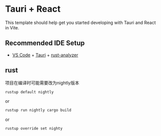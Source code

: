 # Tauri + React

This template should help get you started developing with Tauri and React in Vite.

## Recommended IDE Setup

- [VS Code](https://code.visualstudio.com/) + [Tauri](https://marketplace.visualstudio.com/items?itemName=tauri-apps.tauri-vscode) + [rust-analyzer](https://marketplace.visualstudio.com/items?itemName=rust-lang.rust-analyzer)

## rust

项目在编译时可能需要改为nightly版本
```bash
rustup default nightly
```
or
```bash
rustup run nightly cargo build
```
or
```bash
rustup override set nighty
```